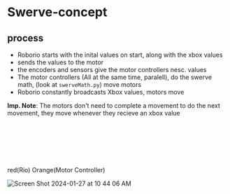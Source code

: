 # Swerve-concept

## process
 - Roborio starts with the inital values on start, along with the xbox values
 - sends the values to the motor
 - the encoders and sensors give the motor controllers nesc. values
 - The motor controllers (All at the same time, paralell), do the swerve math, (look at `swerveMath.py`) move motors
 - Roborio constantly broadcasts Xbox values, motors move

**Imp. Note**: The motors don't need to complete a movement to do the next movement, they move whenever they recieve an xbox value

<br><br><br><br><br>

red(Rio) Orange(Motor Controller)

![Screen Shot 2024-01-27 at 10 44 06 AM](https://github.com/CAPS-Robotics/Swerve-concept/assets/71975550/9cc2d907-8ca7-4037-8dd7-bb406d848ebf)
